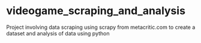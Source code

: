# videogame_scraping_and_analysis
Project involving data scraping using scrapy from metacritic.com to create a dataset and analysis of data using python

